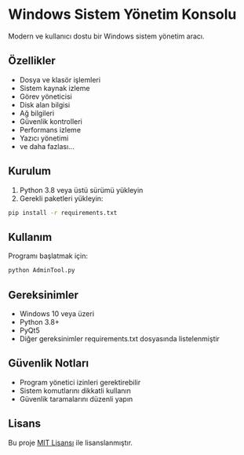 # Windows Sistem Yönetim Konsolu

Modern ve kullanıcı dostu bir Windows sistem yönetim aracı.

## Özellikler

- Dosya ve klasör işlemleri
- Sistem kaynak izleme
- Görev yöneticisi
- Disk alan bilgisi
- Ağ bilgileri
- Güvenlik kontrolleri
- Performans izleme
- Yazıcı yönetimi
- ve daha fazlası...

## Kurulum

1. Python 3.8 veya üstü sürümü yükleyin
2. Gerekli paketleri yükleyin:
```bash
pip install -r requirements.txt
```

## Kullanım

Programı başlatmak için:
```bash
python AdminTool.py
```

## Gereksinimler

- Windows 10 veya üzeri
- Python 3.8+
- PyQt5
- Diğer gereksinimler requirements.txt dosyasında listelenmiştir

## Güvenlik Notları

- Program yönetici izinleri gerektirebilir
- Sistem komutlarını dikkatli kullanın
- Güvenlik taramalarını düzenli yapın

## Lisans
Bu proje [MIT Lisansı](LICENSE) ile lisanslanmıştır.
